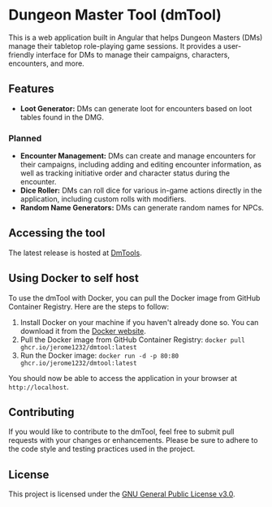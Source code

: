 # Dungeon Master Tool (dmTool)

This is a web application built in Angular that helps Dungeon Masters (DMs) manage their tabletop role-playing game sessions. It provides a user-friendly interface for DMs to manage their campaigns, characters, encounters, and more.

## Features

- **Loot Generator:** DMs can generate loot for encounters based on loot tables found in the DMG.

### Planned

- **Encounter Management:** DMs can create and manage encounters for their campaigns, including adding and editing encounter information, as well as tracking initiative order and character status during the encounter.
- **Dice Roller:** DMs can roll dice for various in-game actions directly in the application, including custom rolls with modifiers.
- **Random Name Generators:** DMs can generate random names for NPCs.

## Accessing the tool

The latest release is hosted at [DmTools](http://devrandom.duckdns.org:8081).

## Using Docker to self host

To use the dmTool with Docker, you can pull the Docker image from GitHub Container Registry. Here are the steps to follow:

1. Install Docker on your machine if you haven't already done so. You can download it from the [Docker website](https://www.docker.com/products/docker-desktop).
2. Pull the Docker image from GitHub Container Registry: `docker pull ghcr.io/jerome1232/dmtool:latest`
3. Run the Docker image: `docker run -d -p 80:80 ghcr.io/jerome1232/dmtool:latest`

You should now be able to access the application in your browser at `http://localhost`.

## Contributing

If you would like to contribute to the dmTool, feel free to submit pull requests with your changes or enhancements. Please be sure to adhere to the code style and testing practices used in the project.

## License

This project is licensed under the [GNU General Public License v3.0](https://github.com/your-username/dmtool/blob/main/LICENSE).
